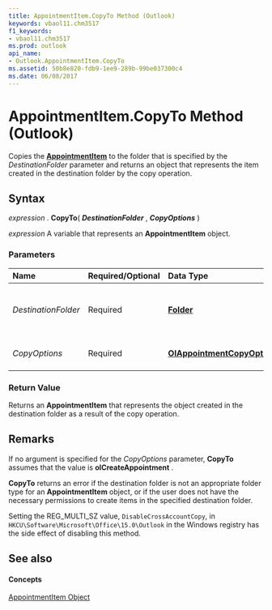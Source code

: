 ```yaml
---
title: AppointmentItem.CopyTo Method (Outlook)
keywords: vbaol11.chm3517
f1_keywords:
- vbaol11.chm3517
ms.prod: outlook
api_name:
- Outlook.AppointmentItem.CopyTo
ms.assetid: 50b8e820-fdb9-1ee9-289b-99be037300c4
ms.date: 06/08/2017
---
```



# AppointmentItem.CopyTo Method (Outlook)

Copies the **[AppointmentItem](appointmentitem-object-outlook.md)** to the folder that is specified by the _DestinationFolder_ parameter and returns an object that represents the item created in the destination folder by the copy operation.


## Syntax

 _expression_ . **CopyTo**( **_DestinationFolder_** , **_CopyOptions_** )

 _expression_ A variable that represents an **AppointmentItem** object.


### Parameters



|**Name**|**Required/Optional**|**Data Type**|**Description**|
|:-----|:-----|:-----|:-----|
| _DestinationFolder_|Required| **[Folder](folder-object-outlook.md)**|Specifies the folder to which the **AppointmentItem** object is copied.|
| _CopyOptions_|Required| **[OlAppointmentCopyOptions](olappointmentcopyoptions-enumeration-outlook.md)**|Specifies the user experience of the copy operation.|

### Return Value

Returns an **AppointmentItem** that represents the object created in the destination folder as a result of the copy operation.


## Remarks

If no argument is specified for the  _CopyOptions_ parameter, **CopyTo** assumes that the value is **olCreateAppointment** .

 **CopyTo** returns an error if the destination folder is not an appropriate folder type for an **AppointmentItem** object, or if the user does not have the necessary permissions to create items in the specified destination folder.

Setting the REG_MULTI_SZ value,  `DisableCrossAccountCopy`, in  `HKCU\Software\Microsoft\Office\15.0\Outlook` in the Windows registry has the side effect of disabling this method.


## See also


#### Concepts


[AppointmentItem Object](appointmentitem-object-outlook.md)

